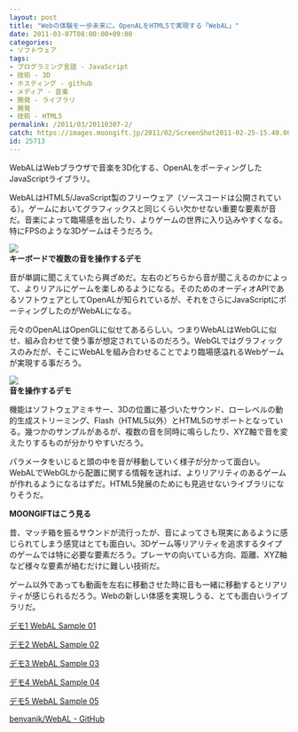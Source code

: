 ```yaml
---
layout: post
title: "Webの体験を一歩未来に。OpenALをHTML5で実現する「WebAL」"
date: 2011-03-07T08:00:00+09:00
categories:
- ソフトウェア
tags: 
- プログラミング言語 - JavaScript
- 技術 - 3D
- ホスティング - github
- メディア - 音楽
- 開発 - ライブラリ
- 開発
- 技術 - HTML5
permalink: /2011/03/20110307-2/
catch: https://images.moongift.jp/2011/02/ScreenShot2011-02-25-15.40.00_thumb.png
id: 25713
---
```

WebALはWebブラウザで音楽を3D化する、OpenALをポーティングしたJavaScriptライブラリ。

  

WebALはHTML5/JavaScript製のフリーウェア（ソースコードは公開されている）。ゲームにおいてグラフィックスと同じくらい欠かせない重要な要素が音だ。音楽によって臨場感を出したり、よりゲームの世界に入り込みやすくなる。特にFPSのような3Dゲームはそうだろう。

  

![](https://images.moongift.jp/2011/02/ScreenShot2011-02-25-11.41.25_thumb.png)  
**キーボードで複数の音を操作するデモ**

  

音が単調に聞こえていたら興ざめだ。左右のどちらから音が聞こえるのかによって、よりリアルにゲームを楽しめるようになる。そのためのオーディオAPIであるソフトウェアとしてOpenALが知られているが、それをさらにJavaScriptにポーティングしたのがWebALになる。

  
<!--more-->  

元々のOpenALはOpenGLに似せてあるらしい。つまりWebALはWebGLに似せ、組み合わせて使う事が想定されているのだろう。WebGLではグラフィックスのみだが、そこにWebALを組み合わせることでより臨場感溢れるWebゲームが実現する事だろう。

  

![](https://images.moongift.jp/2011/02/ScreenShot2011-02-25-15.40.00_thumb.png)  
**音を操作するデモ**

  

機能はソフトウェアミキサー、3Dの位置に基づいたサウンド、ローレベルの動的生成ストリーミング、Flash（HTML5以外）とHTML5のサポートとなっている。幾つかのサンプルがあるが、複数の音を同時に鳴らしたり、XYZ軸で音を変えたりするものが分かりやすいだろう。

  

パラメータをいじると頭の中を音が移動していく様子が分かって面白い。WebALでWebGLから配置に関する情報を送れば、よりリアリティのあるゲームが作れるようになるはずだ。HTML5発展のためにも見逃せないライブラリになりそうだ。

  
  
  

**MOONGIFTはこう見る**

  

昔、マッチ箱を振るサウンドが流行ったが、音によってさも現実にあるように感じられてしまう感覚はとても面白い。3Dゲーム等リアリティを追求するタイプのゲームでは特に必要な要素だろう。プレーヤの向いている方向、距離、XYZ軸など様々な要素が絡むだけに難しい技術だ。

  

ゲーム以外であっても動画を左右に移動させた時に音も一緒に移動するとリアリティが感じられるだろう。Webの新しい体感を実現しうる、とても面白いライブラリだ。

  

[デモ1 WebAL Sample 01](http://benvanik.github.com/WebAL/samples/sample01/)

  

[デモ2 WebAL Sample 02](http://benvanik.github.com/WebAL/samples/sample02/)

  

[デモ3 WebAL Sample 03](http://benvanik.github.com/WebAL/samples/sample03/)

  

[デモ4 WebAL Sample 04](http://benvanik.github.com/WebAL/samples/sample04/)

  

[デモ5 WebAL Sample 05](http://benvanik.github.com/WebAL/samples/sample05/)

  

[benvanik/WebAL - GitHub](https://github.com/benvanik/WebAL)


